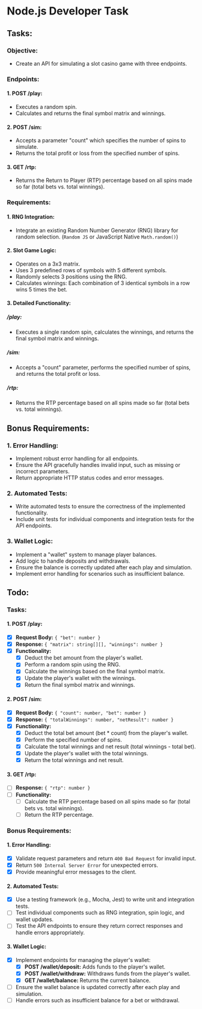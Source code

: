 # Node.js Developer Task

## Tasks:

### Objective:

- Create an API for simulating a slot casino game with three endpoints.

### Endpoints:

#### 1. POST /play:

- Executes a random spin.
- Calculates and returns the final symbol matrix and winnings.

#### 2. POST /sim:

- Accepts a parameter "count" which specifies the number of spins to simulate.
- Returns the total profit or loss from the specified number of spins.

#### 3. GET /rtp:

- Returns the Return to Player (RTP) percentage based on all spins made so far (total bets vs. total winnings).

### Requirements:

#### 1. RNG Integration:

- Integrate an existing Random Number Generator (RNG) library for random selection. (`Random JS` or JavaScript Native `Math.random()`)

#### 2. Slot Game Logic:

- Operates on a 3x3 matrix.
- Uses 3 predefined rows of symbols with 5 different symbols.
- Randomly selects 3 positions using the RNG.
- Calculates winnings: Each combination of 3 identical symbols in a row wins 5 times the bet.

#### 3. Detailed Functionality:

##### /play:

- Executes a single random spin, calculates the winnings, and returns the final symbol matrix and winnings.

##### /sim:

- Accepts a "count" parameter, performs the specified number of spins, and returns the total profit or loss.

##### /rtp:

- Returns the RTP percentage based on all spins made so far (total bets vs. total winnings).

## Bonus Requirements:

### 1. Error Handling:

- Implement robust error handling for all endpoints.
- Ensure the API gracefully handles invalid input, such as missing or incorrect parameters.
- Return appropriate HTTP status codes and error messages.

### 2. Automated Tests:

- Write automated tests to ensure the correctness of the implemented functionality.
- Include unit tests for individual components and integration tests for the API endpoints.

### 3. Wallet Logic:

- Implement a "wallet" system to manage player balances.
- Add logic to handle deposits and withdrawals.
- Ensure the balance is correctly updated after each play and simulation.
- Implement error handling for scenarios such as insufficient balance.

## Todo:

### Tasks:

#### 1. POST /play:

- [x] **Request Body:** `{ "bet": number }`
- [x] **Response:** `{ "matrix": string[][], "winnings": number }`
- [x] **Functionality:**
  - [x] Deduct the bet amount from the player's wallet.
  - [x] Perform a random spin using the RNG.
  - [x] Calculate the winnings based on the final symbol matrix.
  - [x] Update the player's wallet with the winnings.
  - [x] Return the final symbol matrix and winnings.

#### 2. POST /sim:

- [x] **Request Body:** `{ "count": number, "bet": number }`
- [x] **Response:** `{ "totalWinnings": number, "netResult": number }`
- [x] **Functionality:**
  - [x] Deduct the total bet amount (bet \* count) from the player's wallet.
  - [x] Perform the specified number of spins.
  - [x] Calculate the total winnings and net result (total winnings - total bet).
  - [x] Update the player's wallet with the total winnings.
  - [x] Return the total winnings and net result.

#### 3. GET /rtp:

- [ ] **Response:** `{ "rtp": number }`
- [ ] **Functionality:**
  - [ ] Calculate the RTP percentage based on all spins made so far (total bets vs. total winnings).
  - [ ] Return the RTP percentage.

### Bonus Requirements:

#### 1. Error Handling:

- [x] Validate request parameters and return `400 Bad Request` for invalid input.
- [x] Return `500 Internal Server Error` for unexpected errors.
- [x] Provide meaningful error messages to the client.

#### 2. Automated Tests:

- [x] Use a testing framework (e.g., Mocha, Jest) to write unit and integration tests.
- [ ] Test individual components such as RNG integration, spin logic, and wallet updates.
- [ ] Test the API endpoints to ensure they return correct responses and handle errors appropriately.

#### 3. Wallet Logic:

- [x] Implement endpoints for managing the player's wallet:
  - [x] **POST /wallet/deposit:** Adds funds to the player's wallet.
  - [x] **POST /wallet/withdraw:** Withdraws funds from the player's wallet.
  - [x] **GET /wallet/balance:** Returns the current balance.
- [ ] Ensure the wallet balance is updated correctly after each play and simulation.
- [ ] Handle errors such as insufficient balance for a bet or withdrawal.

